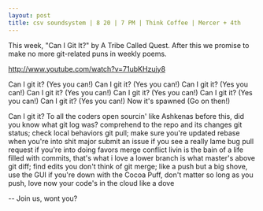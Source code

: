 ```yaml
---
layout: post
title: csv soundsystem | 8 20 | 7 PM | Think Coffee | Mercer + 4th
---
```



This week, "Can I Git It?" by A Tribe Called Quest.  After this we promise to make no more git-related puns in weekly poems.

http://www.youtube.com/watch?v=71ubKHzujy8

Can I git it? (Yes you can!)
Can I git it? (Yes you can!)
Can I git it? (Yes you can!)
Can I git it? (Yes you can!)
Can I git it? (Yes you can!)
Can I git it? (Yes you can!)
Can I git it? (Yes you can!)
Now it's spawned (Go on then!)

Can I git it? To all the coders open sourcin' like Ashkenas
before this, did you know what git log was?
comprehend to the repo and its changes
git status; check local behaviors
git pull; make sure you're updated
rebase when you're into shit major
submit an issue if you see a really lame bug
pull request if you're into doing favors
merge conflict livin is the bain of
a life filled with commits, that's what i love
a lower branch is what master's above
git diff; find edits you don't think of
git merge; like a push but a big shove,
use the GUI if you're down with the Cocoa Puff,
don't matter so long as you push, love
now your code's in the cloud like a dove

--
Join us, wont you?